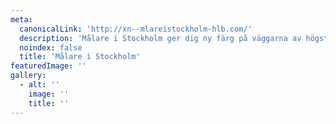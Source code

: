 ```yaml
---
meta:
  canonicalLink: 'http://xn--mlareistockholm-hlb.com/'
  description: 'Målare i Stockholm ger dig ny färg på väggarna av högsta kvalité! Kontakta oss för gratis offert idag! Ring eller maila, eller använd vårat formulär.'
  noindex: false
  title: 'Målare i Stockholm'
featuredImage: ''
gallery:
  - alt: ''
    image: ''
    title: ''
---
```


<!-- Use this to force Gatsby to correctly determine optional images/file schema -->
